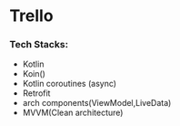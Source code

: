 # Trello

<h3>Tech Stacks:</h3>

- Kotlin
- Koin()
- Kotlin coroutines (async)
- Retrofit
- arch components(ViewModel,LiveData)
- MVVM(Clean  architecture)

